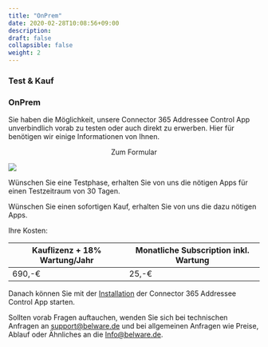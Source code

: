 ```yaml
---
title: "OnPrem"
date: 2020-02-28T10:08:56+09:00
description: 
draft: false
collapsible: false
weight: 2
---
```

### Test & Kauf

### OnPrem
Sie haben die Möglichkeit, unsere Connector 365 Addressee Control App unverbindlich vorab zu testen oder auch direkt zu erwerben. Hier für benötigen wir einige Informationen von Ihnen.

<p style="text-align: center;">
Zum Formular
</p>

[<img src="/images/apps/Forms_easy.png">](https://forms.office.com/Pages/ResponsePage.aspx?id=wbg8p1B5wk60E37fEWJ6gK10RbLPyuxOs2bKXXZxm8JUM0tNOEJVMlIxUkpOQzJTN0owME5OV0wwNy4u)

Wünschen Sie eine Testphase, erhalten Sie von uns die nötigen Apps für einen Testzeitraum von 30 Tagen.

Wünschen Sie einen sofortigen Kauf, erhalten Sie von uns die dazu nötigen Apps.

Ihre Kosten:

| Kauflizenz + 18% Wartung/Jahr | Monatliche Subscription inkl. Wartung |
|-------------------------------|---------------------------------------|
|690,-€                         |25,-€                                  |

Danach können Sie mit der [Installation](de-de/apps/addressee-control/first-steps/installation/onprem/) der Connector 365 Addressee Control App starten.

Sollten vorab Fragen auftauchen, wenden Sie sich bei technischen Anfragen an [support@belware.de](mailto:support@belware.de) und bei allgemeinen Anfragen wie Preise, Ablauf oder Ähnliches an die Info@belware.de.




